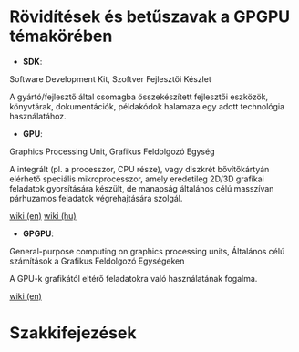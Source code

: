 # Rövidítések és betűszavak a GPGPU témakörében

- **SDK**:

Software Development Kit, Szoftver Fejlesztői Készlet

A gyártó/fejlesztő által csomagba összekészített fejlesztői eszközök, könyvtárak, dokumentációk, példakódok halamaza egy adott technológia használatához.

- **GPU**:

 Graphics Processing Unit, Grafikus Feldolgozó Egység
 
 A integrált (pl. a processzor, CPU része), vagy diszkrét bővítőkártyán elérhető speciális mikroprocesszor, amely eredetileg 2D/3D grafikai feladatok gyorsítására készült, de manapság általános célú masszívan párhuzamos feladatok végrehajtására szolgál.
 
 [wiki (en)](https://en.wikipedia.org/wiki/Graphics_processing_unit)
 [wiki (hu)](https://hu.wikipedia.org/wiki/Graphics_processing_unit)

- **GPGPU**:

 General-purpose computing on graphics processing units, Általános célú számítások a Grafikus Feldolgozó Egységeken
 
 A GPU-k grafikától eltérő feladatokra való használatának fogalma.
 
 [wiki (en)](https://en.wikipedia.org/wiki/General-purpose_computing_on_graphics_processing_units)
 
# Szakkifejezések
